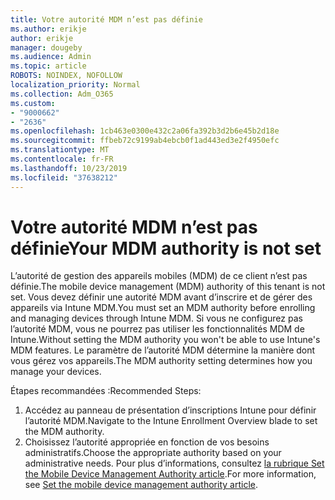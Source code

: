 ```yaml
---
title: Votre autorité MDM n’est pas définie
ms.author: erikje
author: erikje
manager: dougeby
ms.audience: Admin
ms.topic: article
ROBOTS: NOINDEX, NOFOLLOW
localization_priority: Normal
ms.collection: Adm_O365
ms.custom:
- "9000662"
- "2636"
ms.openlocfilehash: 1cb463e0300e432c2a06fa392b3d2b6e45b2d18e
ms.sourcegitcommit: ffbeb72c9199ab4ebcb0f1ad443ed3e2f4950efc
ms.translationtype: MT
ms.contentlocale: fr-FR
ms.lasthandoff: 10/23/2019
ms.locfileid: "37638212"
---
```

# <a name="your-mdm-authority-is-not-set"></a><span data-ttu-id="ba661-102">Votre autorité MDM n’est pas définie</span><span class="sxs-lookup"><span data-stu-id="ba661-102">Your MDM authority is not set</span></span>

<span data-ttu-id="ba661-103">L’autorité de gestion des appareils mobiles (MDM) de ce client n’est pas définie.</span><span class="sxs-lookup"><span data-stu-id="ba661-103">The mobile device management (MDM) authority of this tenant is not set.</span></span> <span data-ttu-id="ba661-104">Vous devez définir une autorité MDM avant d’inscrire et de gérer des appareils via Intune MDM.</span><span class="sxs-lookup"><span data-stu-id="ba661-104">You must set an MDM authority before enrolling and managing devices through Intune MDM.</span></span> <span data-ttu-id="ba661-105">Si vous ne configurez pas l’autorité MDM, vous ne pourrez pas utiliser les fonctionnalités MDM de Intune.</span><span class="sxs-lookup"><span data-stu-id="ba661-105">Without setting the MDM authority you won't be able to use Intune's MDM features.</span></span> <span data-ttu-id="ba661-106">Le paramètre de l’autorité MDM détermine la manière dont vous gérez vos appareils.</span><span class="sxs-lookup"><span data-stu-id="ba661-106">The MDM authority setting determines how you manage your devices.</span></span>

<span data-ttu-id="ba661-107">Étapes recommandées :</span><span class="sxs-lookup"><span data-stu-id="ba661-107">Recommended Steps:</span></span>
1. <span data-ttu-id="ba661-108">Accédez au panneau de présentation d’inscriptions Intune pour définir l’autorité MDM.</span><span class="sxs-lookup"><span data-stu-id="ba661-108">Navigate to the Intune Enrollment Overview blade to set the MDM authority.</span></span>
2. <span data-ttu-id="ba661-109">Choisissez l’autorité appropriée en fonction de vos besoins administratifs.</span><span class="sxs-lookup"><span data-stu-id="ba661-109">Choose the appropriate authority based on your administrative needs.</span></span> <span data-ttu-id="ba661-110">Pour plus d’informations, consultez [la rubrique Set the Mobile Device Management Authority article](https://docs.microsoft.com/intune/mdm-authority-set).</span><span class="sxs-lookup"><span data-stu-id="ba661-110">For more information, see [Set the mobile device management authority article](https://docs.microsoft.com/intune/mdm-authority-set).</span></span>